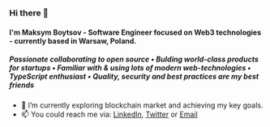 ### Hi there 👋
#### I'm Maksym Boytsov - Software Engineer focused on Web3 technologies - currently based in Warsaw, Poland.

##### Passionate collaborating to open source • Bulding world-class products for startups • Familiar with & using lots of modern web-technologies • TypeScript enthusiast • Quality, security and best practices are my best friends

- 🔭 I’m currently exploring blockchain market and achieving my key goals.
- 📫 You could reach me via: [LinkedIn](https://www.linkedin.com/in/maksym-boytsov/), [Twitter](https://twitter.com/maksymboytsov) or [Email](mailto:maksym.boytsov@gmail.com?subject=[GitHub])
